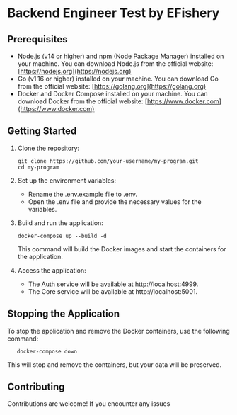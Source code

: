 # Backend Engineer Test by EFishery

## Prerequisites

- Node.js (v14 or higher) and npm (Node Package Manager) installed on your machine. You can download Node.js from the official website: [https://nodejs.org](https://nodejs.org)
- Go (v1.16 or higher) installed on your machine. You can download Go from the official website: [https://golang.org](https://golang.org)
- Docker and Docker Compose installed on your machine. You can download Docker from the official website: [https://www.docker.com](https://www.docker.com)

## Getting Started

1. Clone the repository:

   ```shell
   git clone https://github.com/your-username/my-program.git
   cd my-program
   ```

2. Set up the environment variables:

   - Rename the .env.example file to .env.
   - Open the .env file and provide the necessary values for the variables.

3. Build and run the application:

   ```shell
   docker-compose up --build -d
   ```

   This command will build the Docker images and start the containers for the application.

4. Access the application:
   - The Auth service will be available at http://localhost:4999.
   - The Core service will be available at http://localhost:5001.

## Stopping the Application

To stop the application and remove the Docker containers, use the following command:

```shell
   docker-compose down
```

This will stop and remove the containers, but your data will be preserved.

## Contributing

Contributions are welcome! If you encounter any issues
